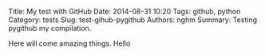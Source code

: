 Title: My test with GitHub
Date: 2014-08-31 10:20
Tags: github, python
Category: tests
Slug: test-gihub-pygithub
Authors: nghm
Summary: Testing pygithub my compilation.

Here will come amazing things.
Hello

